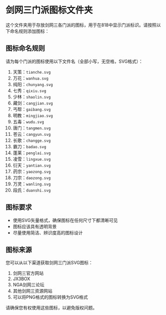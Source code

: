 # 剑网三门派图标文件夹

这个文件夹用于存放剑网三各门派的图标，用于在818中显示门派标识。请按照以下命名规则添加图标：

## 图标命名规则

请为每个门派的图标使用以下文件名（全部小写，无空格，SVG格式）：

1. 天策：`tianche.svg`
2. 万花：`wanhua.svg`
3. 纯阳：`chunyang.svg`
4. 七秀：`qixiu.svg`
5. 少林：`shaolin.svg`
6. 藏剑：`cangjian.svg`
7. 丐帮：`gaibang.svg`
8. 明教：`mingjiao.svg`
9. 五毒：`wudu.svg`
10. 唐门：`tangmen.svg`
11. 苍云：`cangyun.svg`
12. 长歌：`changge.svg`
13. 霸刀：`badao.svg`
14. 蓬莱：`penglai.svg`
15. 凌雪：`lingxue.svg`
16. 衍天：`yantian.svg`
17. 药宗：`yaozong.svg`
18. 刀宗：`daozong.svg`
19. 万灵：`wanling.svg`
20. 段氏：`duanshi.svg`

## 图标要求

- 使用SVG矢量格式，确保图标在任何尺寸下都清晰可见
- 图标应该具有透明背景
- 尽量使用简洁、辨识度高的图标设计

## 图标来源

您可以从以下渠道获取剑网三门派SVG图标：
1. 剑网三官方网站
2. JX3BOX
3. NGA剑网三论坛
4. 其他剑网三资源网站
5. 可以将PNG格式的图标转换为SVG格式

请确保您有权使用这些图标，以避免版权问题。 